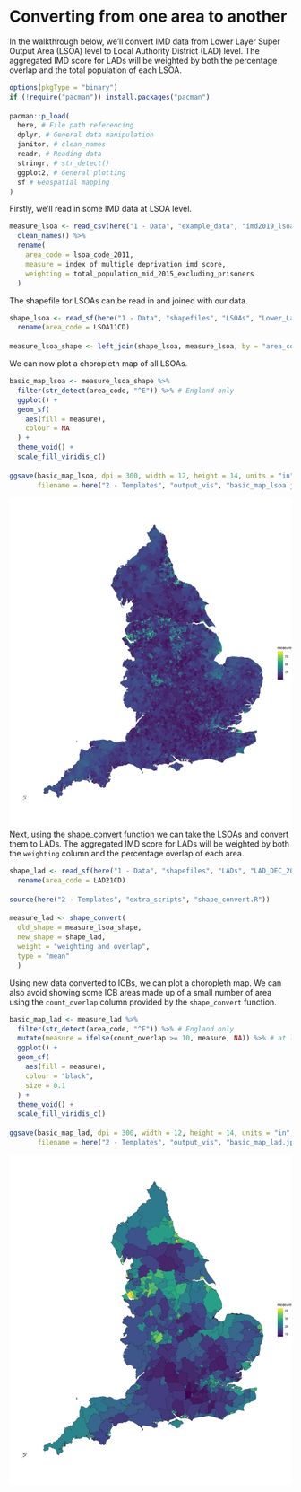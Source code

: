 Converting from one area to another
================

In the walkthrough below, we’ll convert IMD data from Lower Layer Super
Output Area (LSOA) level to Local Authority District (LAD) level. The
aggregated IMD score for LADs will be weighted by both the percentage
overlap and the total population of each LSOA.  
  

``` r
options(pkgType = "binary")
if (!require("pacman")) install.packages("pacman")

pacman::p_load(
  here, # File path referencing
  dplyr, # General data manipulation
  janitor, # clean_names
  readr, # Reading data
  stringr, # str_detect()
  ggplot2, # General plotting
  sf # Geospatial mapping
)
```

  
Firstly, we’ll read in some IMD data at LSOA level.

``` r
measure_lsoa <- read_csv(here("1 - Data", "example_data", "imd2019_lsoa.csv")) %>% 
  clean_names() %>% 
  rename(
    area_code = lsoa_code_2011,
    measure = index_of_multiple_deprivation_imd_score,
    weighting = total_population_mid_2015_excluding_prisoners
  )
```

  
The shapefile for LSOAs can be read in and joined with our data.

``` r
shape_lsoa <- read_sf(here("1 - Data", "shapefiles", "LSOAs", "Lower_Layer_Super_Output_Areas_(Dec_2011)_Boundaries_Full_Clipped_(BFC)_EW_V3.shp")) %>% 
  rename(area_code = LSOA11CD)

measure_lsoa_shape <- left_join(shape_lsoa, measure_lsoa, by = "area_code")
```

  
We can now plot a choropleth map of all LSOAs.

``` r
basic_map_lsoa <- measure_lsoa_shape %>%
  filter(str_detect(area_code, "^E")) %>% # England only
  ggplot() +
  geom_sf(
    aes(fill = measure),
    colour = NA
  ) +
  theme_void() +
  scale_fill_viridis_c()

ggsave(basic_map_lsoa, dpi = 300, width = 12, height = 14, units = "in",
       filename = here("2 - Templates", "output_vis", "basic_map_lsoa.jpeg"))
```

![](output_vis/basic_map_lsoa.jpeg)  
Next, using the [shape\_convert
function](https://github.com/DataS-DHSC/geospatial-vis-templates/tree/master/2%20-%20Templates/extra_scripts/shape_convert.R)
we can take the LSOAs and convert them to LADs. The aggregated IMD score
for LADs will be weighted by both the `weighting` column and the
percentage overlap of each area.

``` r
shape_lad <- read_sf(here("1 - Data", "shapefiles", "LADs", "LAD_DEC_2021_UK_BFC.shp")) %>% 
  rename(area_code = LAD21CD)

source(here("2 - Templates", "extra_scripts", "shape_convert.R"))

measure_lad <- shape_convert(
  old_shape = measure_lsoa_shape, 
  new_shape = shape_lad,
  weight = "weighting and overlap",
  type = "mean"
  )
```

  
Using new data converted to ICBs, we can plot a choropleth map. We can
also avoid showing some ICB areas made up of a small number of area
using the `count_overlap` column provided by the `shape_convert`
function.

``` r
basic_map_lad <- measure_lad %>%
  filter(str_detect(area_code, "^E")) %>% # England only
  mutate(measure = ifelse(count_overlap >= 10, measure, NA)) %>% # at least 10 areas
  ggplot() +
  geom_sf(
    aes(fill = measure),
    colour = "black",
    size = 0.1
  ) +
  theme_void() +
  scale_fill_viridis_c()

ggsave(basic_map_lad, dpi = 300, width = 12, height = 14, units = "in",
       filename = here("2 - Templates", "output_vis", "basic_map_lad.jpeg"))
```

![](output_vis/basic_map_lad.jpeg)
